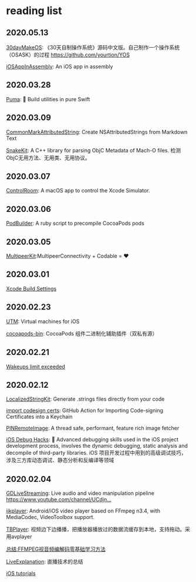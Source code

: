 # reading list

## 2020.05.13

[30dayMakeOS](https://github.com/yourtion/30dayMakeOS): 《30天自制操作系统》源码中文版。自己制作一个操作系统（OSASK）的过程 https://github.com/yourtion/YOS

[iOSAppInAssembly](https://github.com/richardjrossiii/iOSAppInAssembly): An iOS app in assembly


## 2020.03.28

[Puma](https://github.com/pumaswift/Puma): 🐯 Build utilities in pure Swift


## 2020.03.09

[CommonMarkAttributedString](https://github.com/mattt/CommonMarkAttributedString): Create NSAttributedStrings from Markdown Text

[SnakeKit](https://github.com/flexih/SnakeKit): A C++ library for parsing ObjC Metadata of Mach-O files. 检测ObjC无用方法、无用类、无用协议。


## 2020.03.07

[ControlRoom](https://github.com/twostraws/ControlRoom): A macOS app to control the Xcode Simulator.


## 2020.03.06

[PodBuilder](https://github.com/Subito-it/PodBuilder): A ruby script to precompile CocoaPods pods


## 2020.03.05

[MultipeerKit](https://github.com/insidegui/MultipeerKit):MultipeerConnectivity + Codable = ❤️


## 2020.03.01

[Xcode Build Settings](https://xcodebuildsettings.com/)

## 2020.02.23

[UTM](https://github.com/utmapp/UTM): Virtual machines for iOS

[cocoapods-bin](https://github.com/tripleCC/cocoapods-bin): CocoaPods 组件二进制化辅助插件（双私有源）


## 2020.02.21

[ Wakeups limit exceeded ](https://forums.developer.apple.com/thread/124180)

## 2020.02.12

[LocalizedStringKit](https://github.com/microsoft/LocalizedStringKit): Generate .strings files directly from your code

[import codesign certs](https://github.com/Apple-Actions/import-codesign-certs): GitHub Action for Importing Code-signing Certificates into a Keychain

[PINRemoteImage](https://github.com/pinterest/PINRemoteImage): A thread safe, performant, feature rich image fetcher

[iOS Debug Hacks](https://github.com/aozhimin/iOS-Debug-Hacks/blob/master/README_CN.md): 🎯 Advanced debugging skills used in the iOS project development process, involves the dynamic debugging, static analysis and decompile of third-party libraries. iOS 项目开发过程中用到的高级调试技巧，涉及三方库动态调试、静态分析和反编译等领域


## 2020.02.04

[GDLiveStreaming](https://github.com/goodow/GDLiveStreaming): Live audio and video manipulation pipeline https://www.youtube.com/channel/UCdjn…

[ijkplayer](https://github.com/Bilibili/ijkplayer): Android/iOS video player based on FFmpeg n3.4, with MediaCodec, VideoToolbox support.

[TBPlayer](https://github.com/suifengqjn/TBPlayer): 视频边下边播播，把播放器播放过的数据流缓存到本地，支持拖动。采用avplayer

[总结:FFMPEG视音频编解码零基础学习方法](https://blog.csdn.net/leixiaohua1020/article/details/15811977)

[LiveExplanation](https://github.com/guoxiaopang/LiveExplanation): 直播技术的总结

[iOS tutorials](https://gstreamer.freedesktop.org/documentation/tutorials/ios/index.html?gi-language=c)
